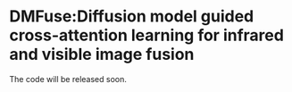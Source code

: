 # DMFuse:Diffusion model guided cross-attention learning for infrared and visible image fusion
The code will be released soon.
